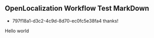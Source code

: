 ## OpenLocalization Workflow Test MarkDown
* 797f18a1-d3c2-4c9d-8d70-ec0fc5e38fa4 
thanks!

Hello world